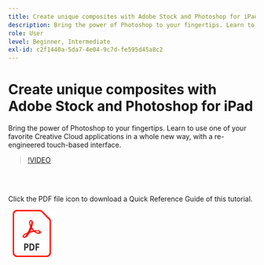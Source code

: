 ```yaml
---
title: Create unique composites with Adobe Stock and Photoshop for iPad
description: Bring the power of Photoshop to your fingertips. Learn to use one of your favorite Creative Cloud applications in a whole new way, with a re-engineered touch-based interface
role: User
level: Beginner, Intermediate
exl-id: c2f1440a-5da7-4e04-9c7d-fe595d45a8c2
---
```

# Create unique composites with Adobe Stock and Photoshop for iPad

Bring the power of Photoshop to your fingertips. Learn to use one of your favorite Creative Cloud applications in a whole new way, with a re-engineered touch-based interface.

>[!VIDEO](https://video.tv.adobe.com/v/331004?hidetitle=true)

<br>&nbsp;

Click the PDF file icon to download a Quick Reference Guide of this tutorial.

[![PDF File Icon](../assets/acrobat_PDF_96.png)](../quick-reference/GettoknowPhotoshopontheiPad.pdf)
